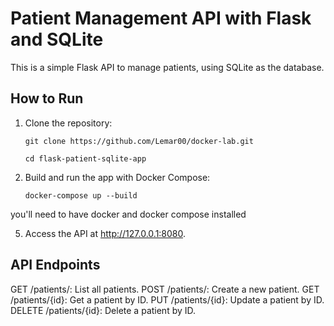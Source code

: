 # Patient Management API with Flask and SQLite

This is a simple Flask API to manage patients, using SQLite as the database. 

## How to Run

1. Clone the repository:

  
   `git clone https://github.com/Lemar00/docker-lab.git`
   
   `cd flask-patient-sqlite-app`

3. Build and run the app with Docker Compose:
   
	`docker-compose up --build`

you'll need to have docker and docker compose installed


5. Access the API at http://127.0.0.1:8080. 



## API Endpoints

GET /patients/: List all patients.
POST /patients/: Create a new patient.
GET /patients/{id}: Get a patient by ID.
PUT /patients/{id}: Update a patient by ID.
DELETE /patients/{id}: Delete a patient by ID.
